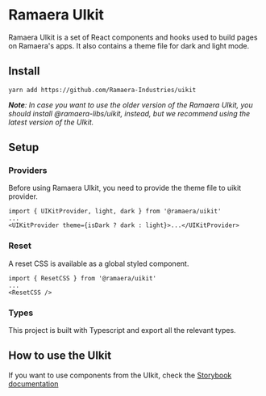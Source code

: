 # Ramaera UIkit


Ramaera UIkit is a set of React components and hooks used to build pages on Ramaera's apps. It also contains a theme file for dark and light mode.

## Install

`yarn add https://github.com/Ramaera-Industries/uikit`

***Note**: In case you want to use the older version of the Ramaera UIkit, you should install @ramaera-libs/uikit, instead, but we recommend using the latest version of the UIkit.*


## Setup

### Providers

Before using Ramaera UIkit, you need to provide the theme file to uikit provider.

```
import { UIKitProvider, light, dark } from '@ramaera/uikit'
...
<UIKitProvider theme={isDark ? dark : light}>...</UIKitProvider>
```

### Reset

A reset CSS is available as a global styled component.

```
import { ResetCSS } from '@ramaera/uikit'
...
<ResetCSS />
```

### Types

This project is built with Typescript and export all the relevant types.

## How to use the UIkit

If you want to use components from the UIkit, check the [Storybook documentation](https://ramaera.github.io/ramaera-uikit/)

